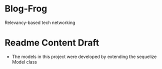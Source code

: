 # Blog-Frog
Relevancy-based tech networking


# Readme Content Draft
* The models in this project were developed by extending the sequelize Model class